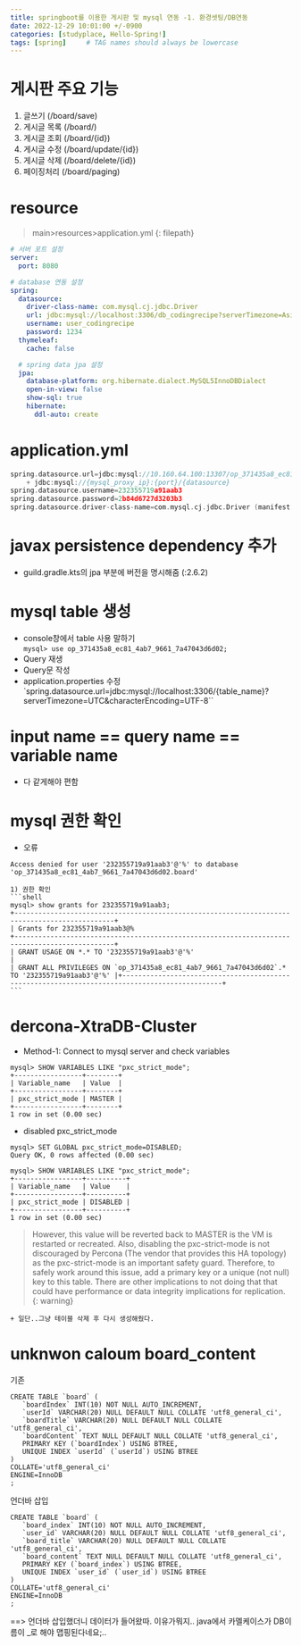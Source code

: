 ```yaml
---
title: springboot를 이용한 게시판 및 mysql 연동 -1. 환경셋팅/DB연동
date: 2022-12-29 10:01:00 +/-0900
categories: [studyplace, Hello-Spring!]
tags: [spring]     # TAG names should always be lowercase
---
```



# 게시판 주요 기능
1. 글쓰기 (/board/save)
2. 게시글 목록 (/board/)
3. 게시글 조회 (/board/{id})
4. 게시글 수정 (/board/update/{id})
5. 게시글 삭제 (/board/delete/{id})
5. 페이징처리 (/board/paging)

# resource
> main>resources>application.yml {: filepath}
```yml
# 서버 포트 설정
server:
  port: 8080

# database 연동 설정
spring:
  datasource:
    driver-class-name: com.mysql.cj.jdbc.Driver
    url: jdbc:mysql://localhost:3306/db_codingrecipe?serverTimezone=Asia/Seoul&characterEncoding=UTF-8
    username: user_codingrecipe
    password: 1234
  thymeleaf:
    cache: false

  # spring data jpa 설정
  jpa:
    database-platform: org.hibernate.dialect.MySQL5InnoDBDialect
    open-in-view: false
    show-sql: true
    hibernate:
      ddl-auto: create
```

# application.yml
```c
spring.datasource.url=jdbc:mysql://10.160.64.100:13307/op_371435a8_ec81_4ab7_9661_7a47043d6d02
    + jdbc:mysql://{mysql_proxy_ip}:{port}/{datasource}
spring.datasource.username=232355719a91aab3
spring.datasource.password=2b84d6727d3203b3
spring.datasource.driver-class-name=com.mysql.cj.jdbc.Driver (manifest.yml 참조)
```


# javax persistence dependency 추가

- guild.gradle.kts의 jpa 부분에 버전을 명시해줌 (:2.6.2)

# mysql table 생성
- console창에서 table 사용 말하기  
    `mysql> use op_371435a8_ec81_4ab7_9661_7a47043d6d02;`
- Query 재생
- Query문 작성
- application.properties 수정
   `spring.datasource.url=jdbc:mysql://localhost:3306/{table_name}?serverTimezone=UTC&characterEncoding=UTF-8``

# input name == query name == variable name
- 다 같게해야 편함


# mysql 권한 확인


- 오류 
```shell
Access denied for user '232355719a91aab3'@'%' to database 'op_371435a8_ec81_4ab7_9661_7a47043d6d02.board'
```
    1) 권한 확인
    ```shell
    mysql> show grants for 232355719a91aab3;
    +-----------------------------------------------------------------------------------------------+
    | Grants for 232355719a91aab3@%                                                               +-----------------------------------------------------------------------------------------------+
    | GRANT USAGE ON *.* TO '232355719a91aab3'@'%'                                                  |
    | GRANT ALL PRIVILEGES ON `op_371435a8_ec81_4ab7_9661_7a47043d6d02`.* TO '232355719a91aab3'@'%' |+-----------------------------------------------------------------------------------------------+
    ```

# dercona-XtraDB-Cluster
- Method-1: Connect to mysql server and check variables

```shell
mysql> SHOW VARIABLES LIKE "pxc_strict_mode";
+-----------------+--------+
| Variable_name   | Value  |
+-----------------+--------+
| pxc_strict_mode | MASTER |
+-----------------+--------+
1 row in set (0.00 sec)
```

- disabled pxc_strict_mode
```shell
mysql> SET GLOBAL pxc_strict_mode=DISABLED;
Query OK, 0 rows affected (0.00 sec)

mysql> SHOW VARIABLES LIKE "pxc_strict_mode";
+-----------------+----------+
| Variable_name   | Value    |
+-----------------+----------+
| pxc_strict_mode | DISABLED |
+-----------------+----------+
1 row in set (0.00 sec)
```

> However, this value will be reverted back to MASTER is the VM is restarted or recreated. Also, disabling the pxc-strict-mode is not discouraged by Percona (The vendor that provides this HA topology) as the pxc-strict-mode is an important safety guard. Therefore, to safely work around this issue, add a primary key or a unique (not null) key to this table. There are other implications to not doing that that could have performance or data integrity implications for replication. {: warning}

    + 일단..그냥 테이블 삭제 후 다시 생성해줬다.

# unknwon caloum board_content
기존 
```shell
CREATE TABLE `board` (
   `boardIndex` INT(10) NOT NULL AUTO_INCREMENT,
   `userId` VARCHAR(20) NULL DEFAULT NULL COLLATE 'utf8_general_ci',
   `boardTitle` VARCHAR(20) NULL DEFAULT NULL COLLATE 'utf8_general_ci',
   `boardContent` TEXT NULL DEFAULT NULL COLLATE 'utf8_general_ci',
   PRIMARY KEY (`boardIndex`) USING BTREE,
   UNIQUE INDEX `userId` (`userId`) USING BTREE
)
COLLATE='utf8_general_ci'
ENGINE=InnoDB
;
```

언더바 삽입
```shell
CREATE TABLE `board` (
   `board_index` INT(10) NOT NULL AUTO_INCREMENT,
   `user_id` VARCHAR(20) NULL DEFAULT NULL COLLATE 'utf8_general_ci',
   `board_title` VARCHAR(20) NULL DEFAULT NULL COLLATE 'utf8_general_ci',
   `board_content` TEXT NULL DEFAULT NULL COLLATE 'utf8_general_ci',
   PRIMARY KEY (`board_index`) USING BTREE,
   UNIQUE INDEX `user_id` (`user_id`) USING BTREE
)
COLLATE='utf8_general_ci'
ENGINE=InnoDB
;
```

==> 언더바 삽입했더니 데이터가 들어왔따. 이유가뭐지..
java에서 카멜케이스가 DB이름이 _로 해야 맵핑된다네요;..